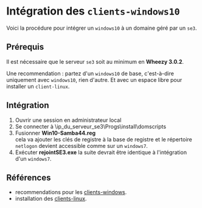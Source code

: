 # Intégration des `clients-windows10`

Voici la procédure pour intégrer un `windows10` à un domaine géré par un `se3`.


## Prérequis

Il est nécessaire que le serveur `se3` soit au minimum en **Wheezy 3.0.2**.

Une recommendation : partez d'un `windows10` de base, c'est-à-dire uniquement avec `windows10`, rien d'autre. Et avec un espace libre pour installer un `client-linux`.


## Intégration

1. Ouvrir une session en administrateur local
2. Se connecter à \\ip_du_serveur_se3\Progs\install\domscripts
3. Fusionner **Win10-Samba44.reg**  
cela va ajouter les clés de registre à la base de registre et le répertoire `netlogon` devient accessible comme sur un `windows7`.
4. Exécuter **rejointSE3.exe**
la suite devrait être identique à l'intégration d'un `windows7`.


## Références

* recommendations pour les [clients-windows](se3-clients-windows/clients-windows.md#prérequis-pour-lintégration-de-clients-windows).
* installation des [clients-linux](pxe-clients-linux/README.md#installation-de-clients-linux-debian-et-ubuntu-via-se3--intégration-automatique).

